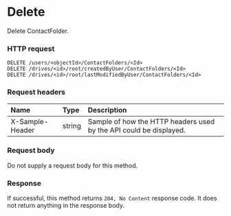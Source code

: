 # Delete

Delete ContactFolder.
### HTTP request
```http
DELETE /users/<objectId>/ContactFolders/<Id>
DELETE /drives/<id>/root/createdByUser/ContactFolders/<Id>
DELETE /drives/<id>/root/lastModifiedByUser/ContactFolders/<Id>

```
### Request headers
| Name       | Type | Description|
|:---------------|:--------|:----------|
| X-Sample-Header  | string  | Sample of how the HTTP headers used by the API could be displayed.|

### Request body
Do not supply a request body for this method.


### Response
If successful, this method returns `204, No Content` response code. It does not return anything in the response body.

<!-- uuid: 2258e73f-d497-45aa-bc12-10ea9b679458\n2015-10-09 15:14:07 UTC -->